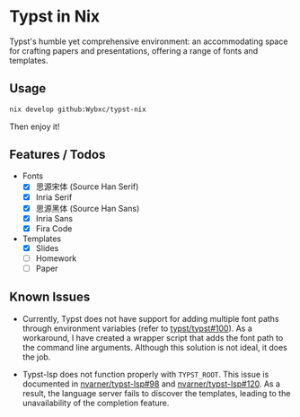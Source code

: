 # Typst in Nix

Typst's humble yet comprehensive environment: an accommodating space for crafting papers and presentations, offering a range of fonts and templates.

## Usage

```sh
nix develop github:Wybxc/typst-nix
```

Then enjoy it!

## Features / Todos

- Fonts
  - [x] 思源宋体 (Source Han Serif)
  - [x] Inria Serif
  - [x] 思源黑体 (Source Han Sans)
  - [x] Inria Sans
  - [x] Fira Code
- Templates
  - [x] Slides
  - [ ] Homework
  - [ ] Paper

## Known Issues

- Currently, Typst does not have support for adding multiple font paths through environment variables (refer to [typst/typst#100](https://github.com/typst/typst/issues/100)). As a workaround, I have created a wrapper script that adds the font path to the command line arguments. Although this solution is not ideal, it does the job.

- Typst-lsp does not function properly with `TYPST_ROOT`. This issue is documented in [nvarner/typst-lsp#98](https://github.com/nvarner/typst-lsp/issues/98) and [nvarner/typst-lsp#120](https://github.com/nvarner/typst-lsp/issues/120). As a result, the language server fails to discover the templates, leading to the unavailability of the completion feature.
